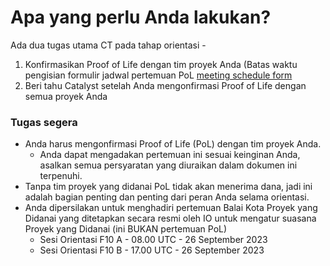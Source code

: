 # **Apa yang perlu Anda lakukan?**
Ada dua tugas utama CT pada tahap orientasi -
1. Konfirmasikan Proof of Life dengan tim proyek Anda (Batas waktu pengisian formulir jadwal pertemuan PoL [meeting schedule form](https://docs.google.com/forms/d/e/1FAIpQLSd_5AotXKwNsglRiml-JMY-EpKm6EUmhLTfFDcwSQZFxeIeLw/viewform)
2. Beri tahu Catalyst setelah Anda mengonfirmasi Proof of Life dengan semua proyek Anda

### **Tugas segera**
* Anda harus mengonfirmasi Proof of Life (PoL) dengan tim proyek Anda.
  * Anda dapat mengadakan pertemuan ini sesuai keinginan Anda, asalkan semua persyaratan yang diuraikan dalam dokumen ini terpenuhi.
* Tanpa tim proyek yang didanai PoL tidak akan menerima dana, jadi ini adalah bagian penting dan penting dari peran Anda selama orientasi.
* Anda dipersilakan untuk menghadiri pertemuan Balai Kota Proyek yang Didanai yang ditetapkan secara resmi oleh IO untuk mengatur suasana Proyek yang Didanai (ini BUKAN pertemuan PoL)
  * Sesi Orientasi F10 A - 08.00 UTC - 26 September 2023
  * Sesi Orientasi F10 B - 17.00 UTC - 26 September 2023
